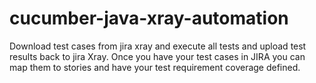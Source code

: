 # cucumber-java-xray-automation
Download test cases from jira xray and execute all tests and upload test results back to jira Xray. Once you have your test cases in JIRA you can map them to stories and have your test requirement coverage defined.
